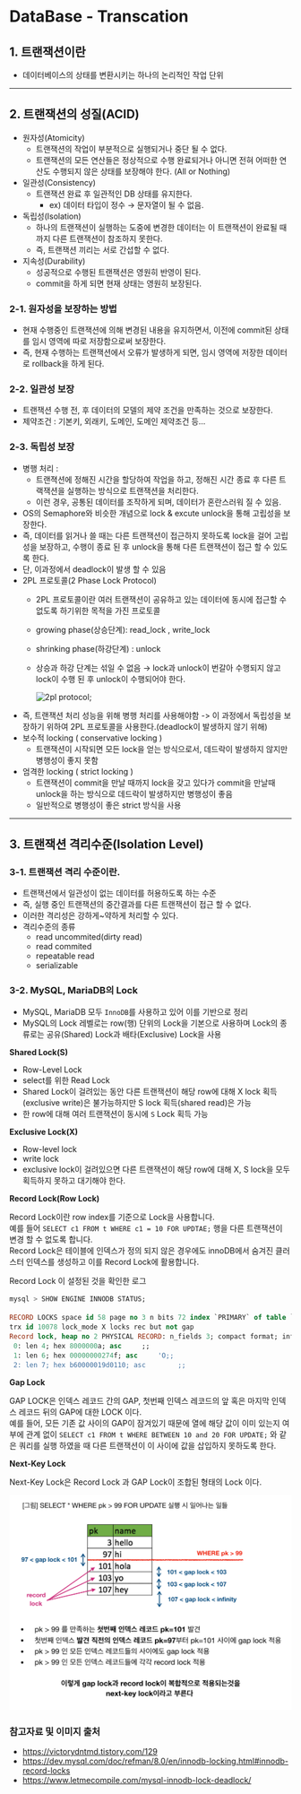 # DataBase - Transcation

## 1. 트랜잭션이란
- 데이터베이스의 상태를 변환시키는 하나의 논리적인 작업 단위

___

## 2. 트랜잭션의 성질(ACID)
- 원자성(Atomicity)
    - 트랜잭션의 작업이 부분적으로 실행되거나 중단 될 수 없다.
    - 트랜잭션의 모든 연산들은 정상적으로 수행 완료되거나 아니면 전혀 어떠한 연산도 수행되지 않은 상태를 보장해야 한다. (All or Nothing)
- 일관성(Consistency)
    - 트랜잭션 완료 후 일관적인 DB 상태를 유지한다.
        - ex) 데이터 타입이 정수 &rarr; 문자열이 될 수 없음.
- 독립성(Isolation)
    - 하나의 트랜잭션이 실행하는 도중에 변경한 데이터는 이 트랜잭션이 완료될 때까지 다른 트랜잭션이 참조하지 못한다.
    - 즉, 트랜잭션 끼리는 서로 간섭할 수 없다.
- 지속성(Durability)
    - 성공적으로 수행된 트랜잭션은 영원히 반영이 된다.
    - commit을 하게 되면 현재 상태는 영원히 보장된다.

### 2-1. 원자성을 보장하는 방법
- 현재 수행중인 트랜잭션에 의해 변경된 내용을 유지하면서, 이전에 commit된 상태를 임시 영역에 따로 저장함으로써 보장한다.
- 즉, 현재 수행하는 트랜잭션에서 오류가 발생하게 되면, 임시 영역에 저장한 데이터로 rollback을 하게 된다.

### 2-2. 일관성 보장
- 트랜잭션 수행 전, 후 데이터의 모델의 제약 조건을 만족하는 것으로 보장한다.
- 제약조건 : 기본키, 외래키, 도메인, 도메인 제약조건 등...

### 2-3. 독립성 보장
- 병행 처리 :
    - 트랜젹션에 정해진 시간을 할당하여 작업을 하고, 정해진 시간 종료 후 다른 트랙잭션을 실행하는 방식으로 트랜잭션을 처리한다.
    - 이런 경우, 공통된 데이터를 조작하게 되며, 데이터가 혼란스러워 질 수 있음.
- OS의 Semaphore와 비슷한 개념으로 lock & excute unlock을 통해 고립성을 보장한다.
- 즉, 데이터를 읽거나 쓸 때는 다른 트랜잭션이 접근하지 못하도록 lock을 걸어 고립성을 보장하고, 수행이 종료 된 후 unlock을 통해 다른 트랜잭션이 접근 할 수 있도록 한다.
- 단, 이과정에서 deadlock이 발생 할 수 있음
- 2PL 프로토콜(2 Phase Lock Protocol)
    - 2PL 프로토콜이란 여러 트랜잭션이 공유하고 있는 데이터에 동시에 접근할 수 없도록 하기위한 목적을 가진 프로토콜
    - growing phase(상승단계): read_lock , write_lock
    - shrinking phase(하강단계) : unlock
    - 상승과 하강 단계는 섞일 수 없음 &rarr; lock과 unlock이 번갈아 수행되지 않고 lock이 수행 된 후 unlock이 수행되어야 한다.
    
        ![2pl protocol](https://img1.daumcdn.net/thumb/R1280x0/?scode=mtistory2&fname=https%3A%2F%2Ft1.daumcdn.net%2Fcfile%2Ftistory%2F9958D24B5A7D9F440F);
- 즉, 트랜잭션 처리 성능을 위해 병행 처리를 사용해야함 -> 이 과정에서 독립성을 보장하기 위하여 2PL 프로토콜을 사용한다.(deadlock이 발생하지 않기 위해)
- 보수적 locking ( conservative locking )
    - 트랜잭션이 시작되면 모든 lock을 얻는 방식으로서, 데드락이 발생하지 않지만 병행성이 좋지 못함
- 엄격한 locking ( strict locking )
    - 트랜잭션이 commit을 만날 때까지 lock을 갖고 있다가 commit을 만날때 unlock을 하는 방식으로 데드락이 발생하지만 병행성이 좋음
    - 일반적으로 병행성이 좋은 strict 방식을 사용


___

## 3. 트랜잭션 격리수준(Isolation Level)


### 3-1. 트랜잭션 격리 수준이란.

- 트랜잭션에서 일관성이 없는 데이터를 허용하도록 하는 수준
- 즉, 실행 중인 트랜잭션의 중간결과를 다른 트랜잭션이 접근 할 수 없다.
- 이러한 격리성은 강하게~약하게 처리할 수 있다.
- 격리수준의 종류
    - read uncommited(dirty read)
    - read commited
    - repeatable read
    - serializable

### 3-2. MySQL, MariaDB의 Lock

- MySQL, MariaDB 모두 `InnoDB`를 사용하고 있어 이를 기반으로 정리
- MySQL의 Lock 레벨로는 row(행) 단위의 Lock을 기본으로 사용하며 Lock의 종류로는 공유(Shared) Lock과 배타(Exclusive) Lock을 사용

**Shared Lock(S)**
- Row-Level Lock
- select를 위한 Read Lock
- Shared Lock이 걸려있는 동안 다른 트랜잭션이 해당 row에 대해 X lock 획득(exclusive write)은 불가능하지만 S lock 획득(shared read)은 가능
- 한 row에 대해 여러 트랜잭션이 동시에 `S` Lock 획득 가능

**Exclusive Lock(X)**
- Row-level lock
- write lock
- exclusive lock이 걸려있으면 다른 트랜잭션이 해당 row에 대해 X, S lock을 모두 획득하지 못하고 대기해야 한다.

    
**Record Lock(Row Lock)**

Record Lock이란 row index를 기준으로 Lock을 사용합니다.  
예를 들어 `SELECT c1 FROM t WHERE c1 = 10 FOR UPDTAE;` 행을 다른 트랜잭션이 변경 할 수 없도록 합니다.  
Record Lock은 테이블에 인덱스가 정의 되지 않은 경우에도 innoDB에서 숨겨진 클러스터 인덱스를 생성하고 이를 Record Lock에 활용합니다.

Record Lock 이 설정된 것을 확인한 로그

```sql
mysql > SHOW ENGINE INNODB STATUS;

RECORD LOCKS space id 58 page no 3 n bits 72 index `PRIMARY` of table `test`.`t`
trx id 10078 lock_mode X locks rec but not gap
Record lock, heap no 2 PHYSICAL RECORD: n_fields 3; compact format; info bits 0
 0: len 4; hex 8000000a; asc     ;;
 1: len 6; hex 00000000274f; asc     'O;;
 2: len 7; hex b60000019d0110; asc        ;;
```


**Gap Lock**

GAP LOCK은 인덱스 레코드 간의 GAP, 첫번째 인덱스 레코드의 앞 혹은 마지막 인덱스 레코드 뒤의 GAP에 대한 LOCK 이다.  
예를 들어, 모든 기존 값 사이의 GAP이 잠겨있기 때문에 열에 해당 값이 이미 있는지 여부에 관계 없이
`SELECT c1 FROM t WHERE BETWEEN 10 and 20 FOR UPDATE;` 와 같은 쿼리를 실행 하였을 때 다른 트랜잭션이 이 사이에 값을 삽입하지 못하도록 한다.
        
**Next-Key Lock**

Next-Key Lock은 Record Lock 과 GAP Lock이 조합된 형태의 Lock 이다.

![next_key_lock](./img/next_key_lock.png)



### 참고자료 및 이미지 출처
- https://victorydntmd.tistory.com/129
- https://dev.mysql.com/doc/refman/8.0/en/innodb-locking.html#innodb-record-locks
- https://www.letmecompile.com/mysql-innodb-lock-deadlock/